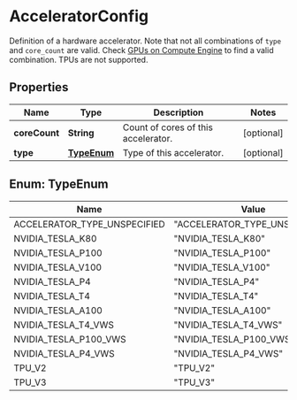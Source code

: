 

# AcceleratorConfig

Definition of a hardware accelerator. Note that not all combinations of `type` and `core_count` are valid. Check [GPUs on Compute Engine](https://cloud.google.com/compute/docs/gpus/#gpus-list) to find a valid combination. TPUs are not supported.

## Properties

| Name | Type | Description | Notes |
|------------ | ------------- | ------------- | -------------|
|**coreCount** | **String** | Count of cores of this accelerator. |  [optional] |
|**type** | [**TypeEnum**](#TypeEnum) | Type of this accelerator. |  [optional] |



## Enum: TypeEnum

| Name | Value |
|---- | -----|
| ACCELERATOR_TYPE_UNSPECIFIED | &quot;ACCELERATOR_TYPE_UNSPECIFIED&quot; |
| NVIDIA_TESLA_K80 | &quot;NVIDIA_TESLA_K80&quot; |
| NVIDIA_TESLA_P100 | &quot;NVIDIA_TESLA_P100&quot; |
| NVIDIA_TESLA_V100 | &quot;NVIDIA_TESLA_V100&quot; |
| NVIDIA_TESLA_P4 | &quot;NVIDIA_TESLA_P4&quot; |
| NVIDIA_TESLA_T4 | &quot;NVIDIA_TESLA_T4&quot; |
| NVIDIA_TESLA_A100 | &quot;NVIDIA_TESLA_A100&quot; |
| NVIDIA_TESLA_T4_VWS | &quot;NVIDIA_TESLA_T4_VWS&quot; |
| NVIDIA_TESLA_P100_VWS | &quot;NVIDIA_TESLA_P100_VWS&quot; |
| NVIDIA_TESLA_P4_VWS | &quot;NVIDIA_TESLA_P4_VWS&quot; |
| TPU_V2 | &quot;TPU_V2&quot; |
| TPU_V3 | &quot;TPU_V3&quot; |



